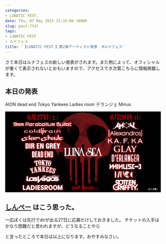 ```yaml
---
categories:
- LUNATIC FEST.
date: Thu, 07 May 2015 23:25:08 +0000
slug: post-7747
tags:
- LUNATIC FEST
- ルナフェス
title: '【LUNATIC FEST.】第2弾アーティスト発表  #ルナフェス'
---
```


さて本日はルナフェスの新しい発表がされます。また例によって、オフィシャルが重くて表示されないとおもいますので、アクセスでき次第こちらに情報掲載します。<!--more--><h2>本日の発表</h2>

AION
dead end
Tokyo Yankees
Ladies room
デランジェ
Minus

<a href="images/wpid-20150508123516.png">![](images/wpid-20150508123516.png)</a>


<h2><a href="https://twitter.com/s_s_p_y" target="_blank">しんぺー</a> はこう思った。</h2>

一応ぼくは先行でdirが出る27日に応募だけしておきました。
チケットの入手はかなり困難だと思われますが、どうなることやら


と言ったところで本日は以上になります。おやすみなさい。
